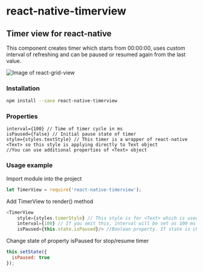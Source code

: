 # react-native-timerview

## Timer view for react-native

This component creates timer which starts from 00:00:00, uses custom interval of refreshing and can be paused or resumed again from the last value.

![Image of react-grid-view](timer.jpg)

### Installation
```bash
npm install --save react-native-timerview
```

### Properties
```
interval={100} // Time of timer cycle in ms
isPaused={false} // Initial pause state of timer
style={styles.textStyle} // This timer is a wrapper of react-native <Text> so this style is applying directly to Text object
//You can use additional properties of <Text> object
```

### Usage example

Import module into the project

```javascript
let TimerView = require('react-native-timerview');
```

Add TimerView to render() method

```javascript
<TimerView
    style={styles.timerStyle} // This style is for <Text> which is used in TimerView
    interval={100} // If you omit this, interval will be set as 100 ms
    isPaused={this.state.isPaused}/> //Boolean property. If state is changed, timer will start from last position
```

Change state of property isPaused for stop/resume timer

```javascript
this.setState({
  isPaused: true
});
```

